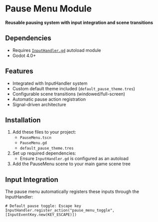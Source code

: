 # Pause Menu Module

**Reusable pausing system with input integration and scene transitions**

## Dependencies
- Requires [`InputHandler.gd`](InputHandler.md) autoload module
- Godot 4.0+

## Features
- Integrated with InputHandler system
- Custom default theme included (`default_pause_theme.tres`)
- Configurable scene transitions (windowed/full-screen)
- Automatic pause action registration
- Signal-driven architecture

## Installation
1. Add these files to your project:
   - `PauseMenu.tscn`
   - `PauseMenu.gd`
   - `default_pause_theme.tres`
2. Set up required dependencies:
   - Ensure `InputHandler.gd` is configured as an autoload
3. Add the PauseMenu scene to your main game scene tree

## Input Integration
The pause menu automatically registers these inputs through the InputHandler:
```gdscript
# Default pause toggle: Escape key
InputHandler.register_action("pause_menu_toggle", [InputEventKey.new(KEY_ESCAPE)])

